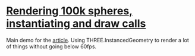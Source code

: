# [Rendering 100k spheres, instantiating and draw calls](https://velasquezdaniel.com/blog/rendering-100k-spheres-instantianing-and-draw-calls/)

Main demo for the [article](https://velasquezdaniel.com/blog/rendering-100k-spheres-instantianing-and-draw-calls/). Using THREE.InstancedGeometry to render a lot of things without going below 60fps.
